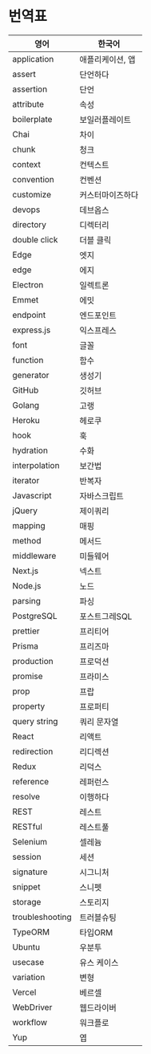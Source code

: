 # 번역표

| 영어            | 한국어           |
| --------------- | ---------------- |
| application     | 애플리케이션, 앱 |
| assert          | 단언하다         |
| assertion       | 단언             |
| attribute       | 속성             |
| boilerplate     | 보일러플레이트   |
| Chai            | 차이             |
| chunk           | 청크             |
| context         | 컨텍스트         |
| convention      | 컨벤션           |
| customize       | 커스터마이즈하다 |
| devops          | 데브옵스         |
| directory       | 디렉터리         |
| double click    | 더블 클릭        |
| Edge            | 엣지             |
| edge            | 에지             |
| Electron        | 일렉트론         |
| Emmet           | 에밋             |
| endpoint        | 엔드포인트       |
| express.js      | 익스프레스       |
| font            | 글꼴             |
| function        | 함수             |
| generator       | 생성기           |
| GitHub          | 깃허브           |
| Golang          | 고랭             |
| Heroku          | 헤로쿠           |
| hook            | 훅               |
| hydration       | 수화             |
| interpolation   | 보간법           |
| iterator        | 반복자           |
| Javascript      | 자바스크립트     |
| jQuery          | 제이쿼리         |
| mapping         | 매핑             |
| method          | 메서드           |
| middleware      | 미들웨어         |
| Next.js         | 넥스트           |
| Node.js         | 노드             |
| parsing         | 파싱             |
| PostgreSQL      | 포스트그레SQL    |
| prettier        | 프리티어         |
| Prisma          | 프리즈마         |
| production      | 프로덕션         |
| promise         | 프라미스         |
| prop            | 프랍             |
| property        | 프로퍼티         |
| query string    | 쿼리 문자열      |
| React           | 리액트           |
| redirection     | 리디렉션         |
| Redux           | 리덕스           |
| reference       | 레퍼런스         |
| resolve         | 이행하다         |
| REST            | 레스트           |
| RESTful         | 레스트풀         |
| Selenium        | 셀레늄           |
| session         | 세션             |
| signature       | 시그니처         |
| snippet         | 스니펫           |
| storage         | 스토리지         |
| troubleshooting | 트러블슈팅       |
| TypeORM         | 타입ORM          |
| Ubuntu          | 우분투           |
| usecase         | 유스 케이스      |
| variation       | 변형             |
| Vercel          | 베르셀           |
| WebDriver       | 웹드라이버       |
| workflow        | 워크플로         |
| Yup             | 엽               |
